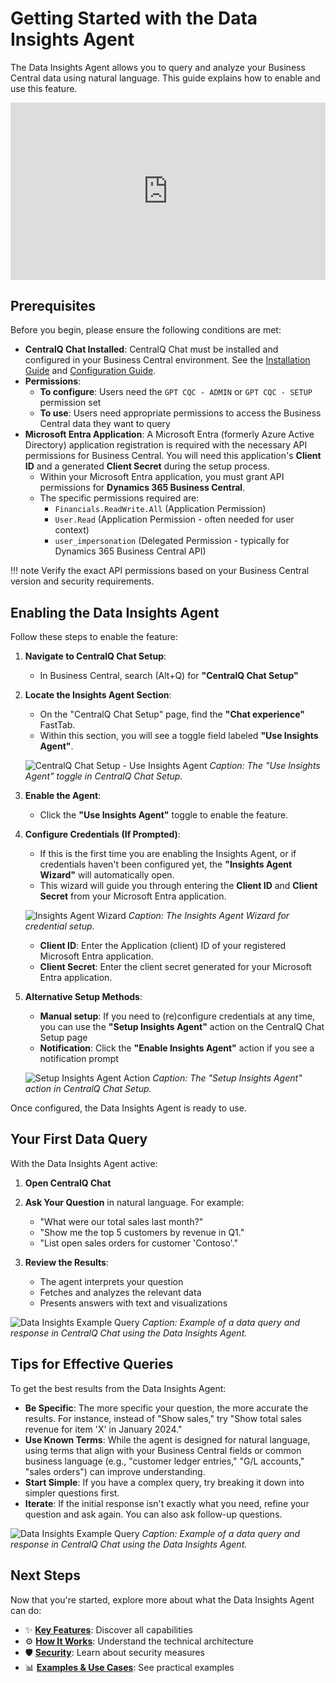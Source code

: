 # Getting Started with the Data Insights Agent

The Data Insights Agent allows you to query and analyze your Business Central data using natural language. This guide explains how to enable and use this feature.

<div style="padding:56.25% 0 0 0;position:relative;"><iframe src="https://player.vimeo.com/video/1085646199?badge=0&amp;autopause=0&amp;player_id=0&amp;app_id=58479" frameborder="0" allow="autoplay; fullscreen; picture-in-picture; clipboard-write; encrypted-media" style="position:absolute;top:0;left:0;width:100%;height:100%;" title="centralq-chat-data-insights-agent-with-follow-up"></iframe></div><script src="https://player.vimeo.com/api/player.js"></script>

## Prerequisites

Before you begin, please ensure the following conditions are met:

- **CentralQ Chat Installed**: CentralQ Chat must be installed and configured in your Business Central environment. See the [Installation Guide](../installation.md) and [Configuration Guide](../configuration.md).
- **Permissions**:
    - **To configure**: Users need the `GPT CQC - ADMIN` or `GPT CQC - SETUP` permission set
    - **To use**: Users need appropriate permissions to access the Business Central data they want to query
- **Microsoft Entra Application**: A Microsoft Entra (formerly Azure Active Directory) application registration is 
required with the necessary API permissions for Business Central. You will need this application's **Client ID** and a 
generated **Client Secret** during the setup process.
    *   Within your Microsoft Entra application, you must grant API permissions for **Dynamics 365 Business Central**.
    *   The specific permissions required are:
        *   `Financials.ReadWrite.All` (Application Permission)
        *   `User.Read` (Application Permission - often needed for user context)
        *   `user_impersonation` (Delegated Permission - typically for Dynamics 365 Business Central API)

!!! note
    Verify the exact API permissions based on your Business Central version and security requirements.

## Enabling the Data Insights Agent

Follow these steps to enable the feature:

1. **Navigate to CentralQ Chat Setup**:
   - In Business Central, search (Alt+Q) for **"CentralQ Chat Setup"**

2.  **Locate the Insights Agent Section**:
    *   On the "CentralQ Chat Setup" page, find the **"Chat experience"** FastTab.
    *   Within this section, you will see a toggle field labeled **"Use Insights Agent"**.

    ![CentralQ Chat Setup - Use Insights Agent](../../assets/img/centralq-chat-data-insights-setup-toggle.png)
    *Caption: The "Use Insights Agent" toggle in CentralQ Chat Setup.*

3.  **Enable the Agent**:
    *   Click the **"Use Insights Agent"** toggle to enable the feature.

4.  **Configure Credentials (If Prompted)**:
    *   If this is the first time you are enabling the Insights Agent, or if credentials haven't been configured yet, the **"Insights Agent Wizard"** will automatically open.
    *   This wizard will guide you through entering the **Client ID** and **Client Secret** from your Microsoft Entra application.

    ![Insights Agent Wizard](../../assets/img/centralq-chat-data-insights-wizard.png)
    *Caption: The Insights Agent Wizard for credential setup.*

    *   **Client ID**: Enter the Application (client) ID of your registered Microsoft Entra application.
    *   **Client Secret**: Enter the client secret generated for your Microsoft Entra application.

5. **Alternative Setup Methods**:
   - **Manual setup**: If you need to (re)configure credentials at any time, you can use the **"Setup Insights Agent"** action on the CentralQ Chat Setup page
   - **Notification**: Click the **"Enable Insights Agent"** action if you see a notification prompt

    ![Setup Insights Agent Action](../../assets/img/centralq-chat-data-insights-setup-action.png)
    *Caption: The "Setup Insights Agent" action in CentralQ Chat Setup.*

Once configured, the Data Insights Agent is ready to use.

## Your First Data Query

With the Data Insights Agent active:

1. **Open CentralQ Chat**

2. **Ask Your Question** in natural language. For example:
    - "What were our total sales last month?"
    - "Show me the top 5 customers by revenue in Q1."
    - "List open sales orders for customer 'Contoso'."

3. **Review the Results**:
    - The agent interprets your question
    - Fetches and analyzes the relevant data
    - Presents answers with text and visualizations

![Data Insights Example Query](../../assets/img/centralq-chat-data-insights-example-query.png)
*Caption: Example of a data query and response in CentralQ Chat using the Data Insights Agent.*

## Tips for Effective Queries
To get the best results from the Data Insights Agent:

*   **Be Specific**: The more specific your question, the more accurate the results. For instance, instead of "Show sales," try "Show total sales revenue for item 'X' in January 2024."
*   **Use Known Terms**: While the agent is designed for natural language, using terms that align with your Business Central fields or common business language (e.g., "customer ledger entries," "G/L accounts," "sales orders") can improve understanding.
*   **Start Simple**: If you have a complex query, try breaking it down into simpler questions first.
*   **Iterate**: If the initial response isn't exactly what you need, refine your question and ask again. You can also ask follow-up questions.

![Data Insights Example Query](../../assets/img/centralq-chat-data-insights-example-query-bar-chart.png)
*Caption: Example of a data query and response in CentralQ Chat using the Data Insights Agent.*
## Next Steps

Now that you're started, explore more about what the Data Insights Agent can do:

- ✨ **[Key Features](./features.md)**: Discover all capabilities
- ⚙️ **[How It Works](./how-it-works.md)**: Understand the technical architecture
- 🛡️ **[Security](./security.md)**: Learn about security measures
- 📊 **[Examples & Use Cases](./examples.md)**: See practical examples 
